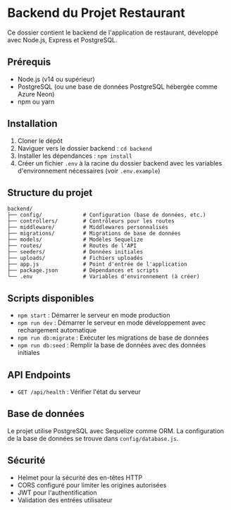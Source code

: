 # Backend du Projet Restaurant

Ce dossier contient le backend de l'application de restaurant, développé avec Node.js, Express et PostgreSQL.

## Prérequis

- Node.js (v14 ou supérieur)
- PostgreSQL (ou une base de données PostgreSQL hébergée comme Azure Neon)
- npm ou yarn

## Installation

1. Cloner le dépôt
2. Naviguer vers le dossier backend : `cd backend`
3. Installer les dépendances : `npm install`
4. Créer un fichier `.env` à la racine du dossier backend avec les variables d'environnement nécessaires (voir `.env.example`)

## Structure du projet

```
backend/
├── config/             # Configuration (base de données, etc.)
├── controllers/        # Contrôleurs pour les routes
├── middleware/         # Middlewares personnalisés
├── migrations/         # Migrations de base de données
├── models/             # Modèles Sequelize
├── routes/             # Routes de l'API
├── seeders/            # Données initiales
├── uploads/            # Fichiers uploadés
├── app.js              # Point d'entrée de l'application
├── package.json        # Dépendances et scripts
└── .env                # Variables d'environnement (à créer)
```

## Scripts disponibles

- `npm start` : Démarrer le serveur en mode production
- `npm run dev` : Démarrer le serveur en mode développement avec rechargement automatique
- `npm run db:migrate` : Exécuter les migrations de base de données
- `npm run db:seed` : Remplir la base de données avec des données initiales

## API Endpoints

- `GET /api/health` : Vérifier l'état du serveur

## Base de données

Le projet utilise PostgreSQL avec Sequelize comme ORM. La configuration de la base de données se trouve dans `config/database.js`.

## Sécurité

- Helmet pour la sécurité des en-têtes HTTP
- CORS configuré pour limiter les origines autorisées
- JWT pour l'authentification
- Validation des entrées utilisateur
